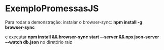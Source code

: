 # ExemploPromessasJS

Para rodar a demonstração:
instalar o browser-sync:
**npm install -g browser-sync**

e executar **npm install && browser-sync start --server && npx json-server --watch db.json** no diretório raiz
 